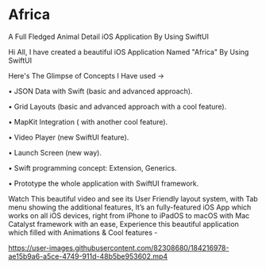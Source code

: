 # Africa
A Full Fledged Animal Detail iOS Application By Using SwiftUI

Hi All, I have created a beautiful iOS Application Named "Africa" By Using SwiftUI

Here's The Glimpse of Concepts I Have used ->

•	JSON Data with Swift (basic and advanced approach).

•	Grid Layouts (basic and advanced approach with a cool feature).

•	MapKit Integration ( with another cool feature).

•	Video Player (new SwiftUI feature).

•	Launch Screen (new way).

•	Swift programming concept: Extension, Generics.

•	Prototype the whole application with SwiftUI framework.

Watch This beautiful video and see its User Friendly layout system, with Tab menu showing the additional features, It’s an fully-featured iOS App 
which works on all iOS devices, right from iPhone to iPadOS to macOS with Mac Catalyst framework with an ease, Experience this beautiful application
which filled with Animations & Cool features - 


https://user-images.githubusercontent.com/82308680/184216978-ae15b9a6-a5ce-4749-911d-48b5be953602.mp4

